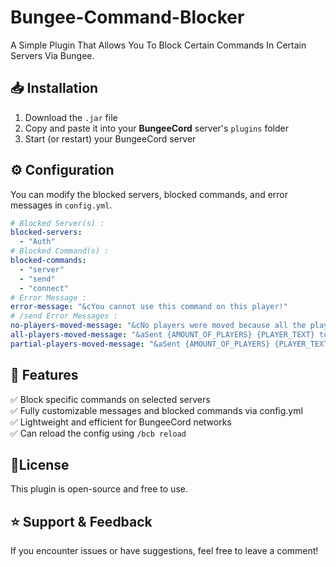 # Bungee-Command-Blocker
A Simple Plugin That Allows You To Block Certain Commands In Certain Servers Via Bungee.

## 📥 Installation
1. Download the `.jar` file  
2. Copy and paste it into your **BungeeCord** server's `plugins` folder  
3. Start (or restart) your BungeeCord server  

## ⚙️ Configuration
You can modify the blocked servers, blocked commands, and error messages in `config.yml`.  

```yaml
# Blocked Server(s) :
blocked-servers:
  - "Auth"
# Blocked Command(s) :
blocked-commands:
  - "server"
  - "send"
  - "connect"
# Error Message :
error-message: "&cYou cannot use this command on this player!"
# /send Error Messages :
no-players-moved-message: "&cNo players were moved because all the players were in a blocked server."
all-players-moved-message: "&aSent {AMOUNT_OF_PLAYERS} {PLAYER_TEXT} to {SERVER}."
partial-players-moved-message: "&aSent {AMOUNT_OF_PLAYERS} {PLAYER_TEXT} to {SERVER}, &eexcept {AMOUNT_OF_PLAYERS_IN_BLOCKED_SERVER} {EXCEPTION_PLAYER_TEXT} which were in a blocked server."
```
## 📌 Features
✅ Block specific commands on selected servers
<br>
✅ Fully customizable messages and blocked commands via config.yml
<br>
✅ Lightweight and efficient for BungeeCord networks
<br>
✅ Can reload the config using ``/bcb reload``

## 📜License
This plugin is open-source and free to use.

## ⭐ Support & Feedback
If you encounter issues or have suggestions, feel free to leave a comment!
